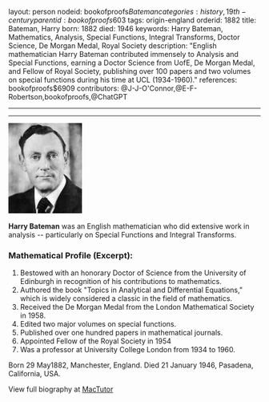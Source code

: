 layout: person
nodeid: bookofproofs$Bateman
categories: history,19th-century
parentid: bookofproofs$603
tags: origin-england
orderid: 1882
title: Bateman, Harry
born: 1882
died: 1946
keywords: Harry Bateman, Mathematics, Analysis, Special Functions, Integral Transforms, Doctor Science, De Morgan Medal, Royal Society
description: "English mathematician Harry Bateman contributed immensely to Analysis and Special Functions, earning a Doctor Science from UofE, De Morgan Medal, and Fellow of Royal Society, publishing over 100 papers and two volumes on special functions during his time at UCL (1934-1960)."
references: bookofproofs$6909
contributors: @J-J-O'Connor,@E-F-Robertson,bookofproofs,@ChatGPT

---



---

![Bateman.jpg](https://github.com/bookofproofs/bookofproofs.github.io/blob/main/_sources/_assets/images/portraits/Bateman.jpg?raw=true)

**Harry Bateman** was an English mathematician who did extensive work in analysis -- particularly on Special Functions and Integral Transforms.

### Mathematical Profile (Excerpt):
1. Bestowed with an honorary Doctor of Science from the University of Edinburgh in recognition of his contributions to mathematics.
2. Authored the book "Topics in Analytical and Differential Equations," which is widely considered a classic in the field of mathematics. 
3. Received the De Morgan Medal from the London Mathematical Society in 1958.
4. Edited two major volumes on special functions. 
5. Published over one hundred papers in mathematical journals.
6. Appointed Fellow of the Royal Society in 1954 
7. Was a professor at University College London from 1934 to 1960.

Born 29 May1882, Manchester, England. Died 21 January 1946, Pasadena, California, USA.

View full biography at [MacTutor](https://mathshistory.st-andrews.ac.uk/Biographies/Bateman/)
